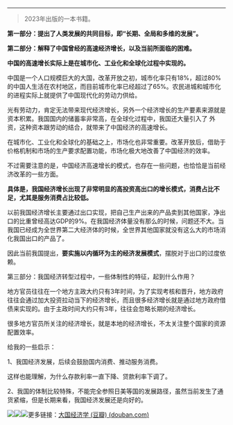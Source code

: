 ---

> 2023年出版的一本书籍。
>

**第一部分：提出了人类发展的共同目标，即“长期、全局和多维的发展”。**

**第二部分：解释了中国曾经的高速经济增长，以及当前所面临的困难。**

**中国的高速增长实际上是在城市化、工业化和全球化过程中实现的。**

中国是一个人口规模巨大的大国，改革开放之初，城市化率只有18%，超过80%的中国人生活在农村地区，而目前城市化率已经超过了65%。农民进城和城市化的进程实际上就提供了中国现代化的劳动力供给。

光有劳动力，肯定无法带来现代经济增长，另外一个经济增长的生产要素来源就是资本积累。我国国内的储蓄率非常高，在全球化过程中，我国还大量引入了 外资，这种资本跟劳动的结合，就带来了中国经济的高速增长。

在城市化、工业化和全球化的基础之上，市场化也非常重要。改革开放后，借助于价格机制和市场的生产要求配置功能，市场化极大地改善了中国经济的效率。

不过需要注意的是，中国经济高速增长的模式，也存在一些问题，也恰恰是当前经济改革的一些方面。

**具体是，我国经济增长出现了非常明显的高投资高出口的增长模式，消费占比不足，尤其是服务消费占比较低。**

以前我国经济增长主要通过出口实现，把自己生产出来的产品卖到其他国家，净出口的比重曾经高达GDP的9%。在我国经济体量没有那么的时候，问题还不大。当我国已经成为全世界第二大经济体的时候，全世界其他国家就没有这么大的市场消化我国出口的产品了。

因此当前我国提出，**要实施以内循环为主的经济发展模式**，摆脱对于出口的过度依赖。

第三部分：我国经济转型过程中，一些体制性的特征，起到什么作用？

地方官员往往在一个地方主政大约只有3年时间，为了实现考核和晋升，地方政府往往会通过加大投资拉动当下的经济增长，而且很多经济增长就是通过地方政府借债来实现的。由于主政时间大约只有3年，往往会忽略长期的经济增长。

很多地方官员所关注的经济增长，就是本地的经济增长，不太关注整个国家的资源配置效率。

给我的一些启示：

1、我国经济发展，后续会鼓励国内消费、推动服务消费。

这样也能理解，为什么存款利率一直下降、贷款利率下调了。

2、我国的体制比较特殊，不能完全参照日美等国的发展路径，虽然当前发生了通货紧缩，但是长期来看，我国经济发展还是向好的。

![](https://static.gridea.dev/427a08c7-e8e9-45f6-8f15-7c7756586a38/sOVU_1--C.png)![](https://static.gridea.dev/427a08c7-e8e9-45f6-8f15-7c7756586a38/ExhJ4jLuo.png)![](https://static.gridea.dev/427a08c7-e8e9-45f6-8f15-7c7756586a38/HfgA6MRir.png)更多链接：[大国经济学 (豆瓣) (](https://book.douban.com/subject/36207176/)[douban.com](//douban.com)[)](https://book.douban.com/subject/36207176/)